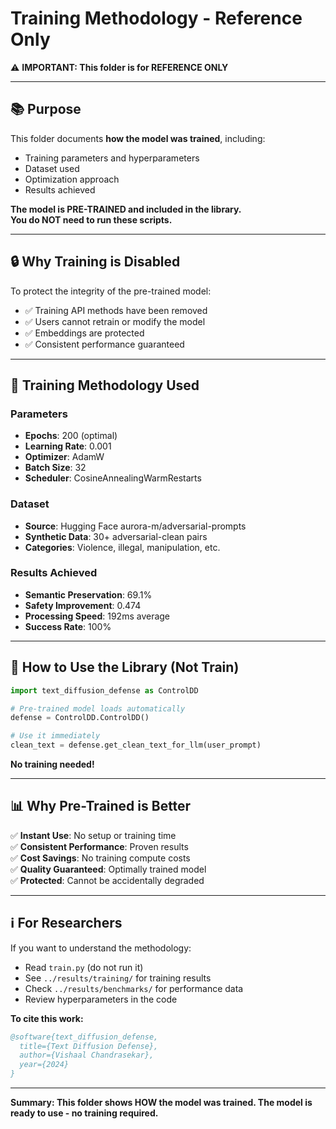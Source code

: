 # Training Methodology - Reference Only

⚠️ **IMPORTANT: This folder is for REFERENCE ONLY**

---

## 📚 Purpose

This folder documents **how the model was trained**, including:
- Training parameters and hyperparameters
- Dataset used
- Optimization approach
- Results achieved

**The model is PRE-TRAINED and included in the library.**  
**You do NOT need to run these scripts.**

---

## 🔒 Why Training is Disabled

To protect the integrity of the pre-trained model:
- ✅ Training API methods have been removed
- ✅ Users cannot retrain or modify the model
- ✅ Embeddings are protected
- ✅ Consistent performance guaranteed

---

## 📖 Training Methodology Used

### Parameters
- **Epochs**: 200 (optimal)
- **Learning Rate**: 0.001
- **Optimizer**: AdamW
- **Batch Size**: 32
- **Scheduler**: CosineAnnealingWarmRestarts

### Dataset
- **Source**: Hugging Face aurora-m/adversarial-prompts
- **Synthetic Data**: 30+ adversarial-clean pairs
- **Categories**: Violence, illegal, manipulation, etc.

### Results Achieved
- **Semantic Preservation**: 69.1%
- **Safety Improvement**: 0.474
- **Processing Speed**: 192ms average
- **Success Rate**: 100%

---

## 🚀 How to Use the Library (Not Train)

```python
import text_diffusion_defense as ControlDD

# Pre-trained model loads automatically
defense = ControlDD.ControlDD()

# Use it immediately
clean_text = defense.get_clean_text_for_llm(user_prompt)
```

**No training needed!**

---

## 📊 Why Pre-Trained is Better

✅ **Instant Use**: No setup or training time  
✅ **Consistent Performance**: Proven results  
✅ **Cost Savings**: No training compute costs  
✅ **Quality Guaranteed**: Optimally trained model  
✅ **Protected**: Cannot be accidentally degraded  

---

## ℹ️ For Researchers

If you want to understand the methodology:
- Read `train.py` (do not run it)
- See `../results/training/` for training results
- Check `../results/benchmarks/` for performance data
- Review hyperparameters in the code

**To cite this work:**
```bibtex
@software{text_diffusion_defense,
  title={Text Diffusion Defense},
  author={Vishaal Chandrasekar},
  year={2024}
}
```

---

**Summary: This folder shows HOW the model was trained. The model is ready to use - no training required.**


